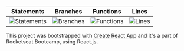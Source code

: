 | Statements                  | Branches                | Functions                 | Lines             |
| --------------------------- | ----------------------- | ------------------------- | ----------------- |
| ![Statements](#statements#) | ![Branches](#branches#) | ![Functions](#functions#) | ![Lines](#lines#) |

This project was bootstrapped with [Create React App](https://github.com/facebook/create-react-app) and it's a part of Rocketseat Bootcamp, using React.js.
